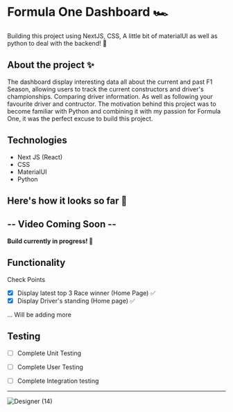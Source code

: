 # Formula One Dashboard 🏎️

Building this project using NextJS, CSS, A little bit of materialUI as well as python to deal with the backend! 🏁

## About the project ✨

The dashboard display interesting data all about the current and past F1 Season, allowing users to track the current constructors and driver's championships. Comparing driver information. As well as following your favourite driver and contructor. The motivation behind this project was to become familiar with Python and combining it with my passion for Formula One, it was the perfect excuse to build this project.

## Technologies 
- Next JS (React)
- CSS
- MaterialUI
- Python

## Here's how it looks so far 🎥
-- Video Coming Soon --
-------------
**Build currently in progress! 🚧**

## Functionality 
Check Points
- [x] Display latest top 3 Race winner (Home Page) ✅
- [x] Display Driver's standing (Home page) ✅

... Will be adding more
## Testing 
- [ ] Complete Unit Testing
- [ ] Complete User Testing
- [ ] Complete Integration testing


-------------
![Designer (14)](https://github.com/EvanNikaloasTheFirst/my-formula-one-dashboard/assets/94329210/ceafcfce-aed6-476e-874b-6b8443a6225d)


